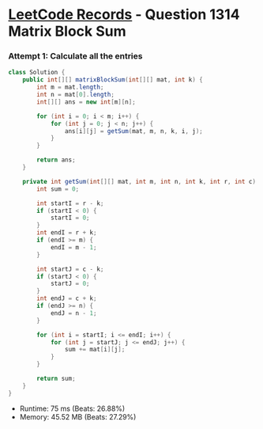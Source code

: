 # [LeetCode Records](../../README.md) - Question 1314 Matrix Block Sum

### Attempt 1: Calculate all the entries
```java
class Solution {
    public int[][] matrixBlockSum(int[][] mat, int k) {
        int m = mat.length;
        int n = mat[0].length;
        int[][] ans = new int[m][n];

        for (int i = 0; i < m; i++) {
            for (int j = 0; j < n; j++) {
                ans[i][j] = getSum(mat, m, n, k, i, j);
            }
        }

        return ans;
    }

    private int getSum(int[][] mat, int m, int n, int k, int r, int c) {
        int sum = 0;

        int startI = r - k;
        if (startI < 0) {
            startI = 0;
        }
        int endI = r + k;
        if (endI >= m) {
            endI = m - 1;
        }

        int startJ = c - k;
        if (startJ < 0) {
            startJ = 0;
        }
        int endJ = c + k;
        if (endJ >= n) {
            endJ = n - 1;
        }

        for (int i = startI; i <= endI; i++) {
            for (int j = startJ; j <= endJ; j++) {
                sum += mat[i][j];
            }
        }

        return sum;
    }
}
```
- Runtime: 75 ms (Beats: 26.88%)
- Memory: 45.52 MB (Beats: 27.29%)

<br>
